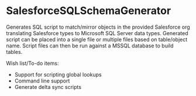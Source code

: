 # SalesforceSQLSchemaGenerator
Generates SQL script to match/mirror objects in the provided Salesforce org translating Salesforce types to Microsoft SQL Server data types.  Generated script can be placed into a single file or multiple files based on table/object name.  Script files can then be run against a MSSQL database to build tables.

Wish list/To-do items:
* Support for scripting global lookups
* Command line support
* Generate delta sync scripts